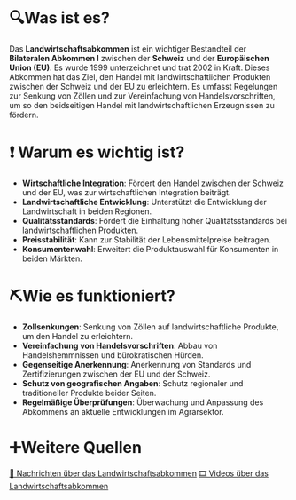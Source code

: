 # 🔍Was ist es?
Das **Landwirtschaftsabkommen** ist ein wichtiger Bestandteil der **Bilateralen Abkommen I** zwischen der **Schweiz** und der **Europäischen Union (EU)**. Es wurde 1999 unterzeichnet und trat 2002 in Kraft. Dieses Abkommen hat das Ziel, den Handel mit landwirtschaftlichen Produkten zwischen der Schweiz und der EU zu erleichtern. Es umfasst Regelungen zur Senkung von Zöllen und zur Vereinfachung von Handelsvorschriften, um so den beidseitigen Handel mit landwirtschaftlichen Erzeugnissen zu fördern.

# ❗ Warum es wichtig ist?
- **Wirtschaftliche Integration**: Fördert den Handel zwischen der Schweiz und der EU, was zur wirtschaftlichen Integration beiträgt.
- **Landwirtschaftliche Entwicklung**: Unterstützt die Entwicklung der Landwirtschaft in beiden Regionen.
- **Qualitätsstandards**: Fördert die Einhaltung hoher Qualitätsstandards bei landwirtschaftlichen Produkten.
- **Preisstabilität**: Kann zur Stabilität der Lebensmittelpreise beitragen.
- **Konsumentenwahl**: Erweitert die Produktauswahl für Konsumenten in beiden Märkten.

# ⛏Wie es funktioniert?
- **Zollsenkungen**: Senkung von Zöllen auf landwirtschaftliche Produkte, um den Handel zu erleichtern.
- **Vereinfachung von Handelsvorschriften**: Abbau von Handelshemmnissen und bürokratischen Hürden.
- **Gegenseitige Anerkennung**: Anerkennung von Standards und Zertifizierungen zwischen der EU und der Schweiz.
- **Schutz von geografischen Angaben**: Schutz regionaler und traditioneller Produkte beider Seiten.
- **Regelmäßige Überprüfungen**: Überwachung und Anpassung des Abkommens an aktuelle Entwicklungen im Agrarsektor.

# ➕Weitere Quellen
[📄 Nachrichten über das Landwirtschaftsabkommen](https://www.google.com/search?q=Landwirtschaftsabkommen+Bilaterale+I&tbm=nws)
[🎞 Videos über das Landwirtschaftsabkommen](https://www.google.com/search?q=Landwirtschaftsabkommen+Bilaterale+I&tbm=vid)